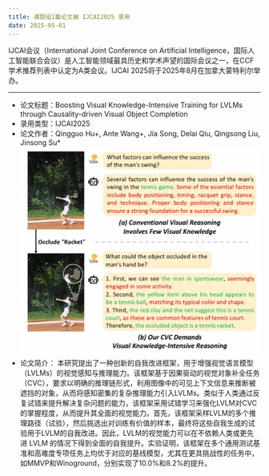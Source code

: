 ```yaml
---
title: 课题组1篇论文被 IJCAI2025 录用
date: 2025-05-01
---
```

<!--more-->
IJCAI会议（International Joint Conference on Artificial Intelligence，国际人工智能联合会议）是人工智能领域最具历史和学术声望的国际会议之一，在CCF学术推荐列表中认定为A类会议。IJCAI 2025将于2025年8月在加拿大蒙特利尔举办。
- - - 
- 论文标题：Boosting Visual Knowledge-Intensive Training for LVLMs through Causality-driven Visual Object Completion
- 录用类型：IJCAI2025
- 论文作者：Qingguo Hu+, Ante Wang+, Jia Song, Delai Qiu, Qingsong Liu, Jinsong Su\*
![](1.jpg)
- 论文简介：
本研究提出了一种创新的自我改进框架，用于增强视觉语言模型（LVLMs）的视觉感知与推理能力。该框架基于因果驱动的视觉对象补全任务（CVC），要求以明确的推理链形式，利用图像中的可见上下文信息来推断被遮挡的对象，从而将感知密集的复杂推理能力引入LVLMs。类似于人类通过反复试错来提升解决复杂问题的能力，该框架采用试错学习来强化LVLM对CVC的掌握程度，从而提升其全面的视觉能力。首先，该框架采样LVLM的多个推理路径（试验），然后挑选出对训练有价值的样本，最终将这些自我生成的试验用于LVLM的自我改进。因此，LVLM的视觉能力可以在不依赖人类或更先进 LVLM 的情况下得到全面的自我提升。实验证明，该框架在多个通用测试基准和高难度专项任务上均优于对应的基线模型，尤其在更具挑战性的任务中，如MMVP和Winoground，分别实现了10.0%和8.2%的提升。
